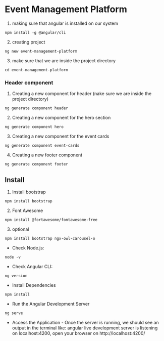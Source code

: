 # Event Management Platform

1. making sure that angular is installed on our system 
```
npm install -g @angular/cli
```

2. creating project
```
ng new event-management-platform
```

3. make sure that we are inside the project directory 
```
cd event-management-platform
```

### Header component 
1. Creating a new component for header (nake sure we are inside the project directory)
```
ng generate component header
```
2. Creating a new component for the hero section
```
ng generate component hero
```
3. Creating a new component for the event cards
```
ng generate component event-cards
```

4. Creating a new footer component
```
ng generate component footer
```
## Install

1. Install bootstrap
```
npm install bootstrap
```
2. Font Awesome
```
npm install @fortawesome/fontawesome-free
```

3. optional
```
npm install bootstrap ngx-owl-carousel-o
```

- Check Node.js:
```
node -v
```

- Check Angular CLI:
```
ng version
```
- Install Dependencies
```
npm install
```

- Run the Angular Development Server
```
ng serve
```

- Access the Application - Once the server is running, we should see an output in the terminal like: angular live development server is listening on localhost:4200, open your browser on http://localhost:4200/ 


